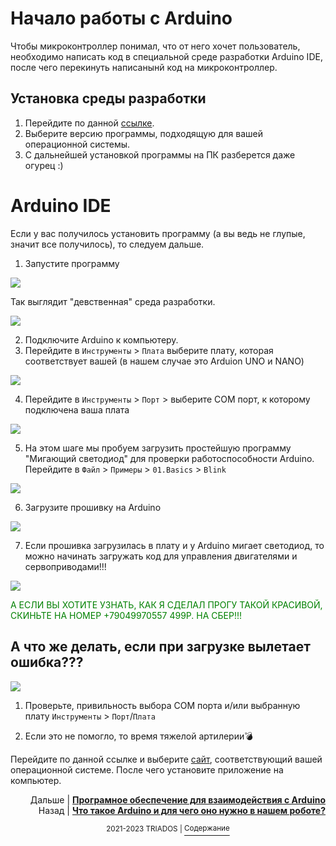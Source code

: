# Начало работы с Arduino
Чтобы микроконтроллер понимал, что от него хочет пользователь, необходимо написать код в специальной среде разработки Arduino IDE, после чего перекинуть написанынй код на микроконтроллер. 
## Установка среды разработки
1. Перейдите по данной [ссылке](https://www.arduino.cc/en/software). 
2. Выберите версию программы, подходящую для вашей операционной системы. 
3. С дальнейшей установкой программы на ПК разберется даже огурец :)
# Arduino IDE
Если у вас получилось установить программу (а вы ведь не глупые, значит все получилось), то следуем дальше.
1. Запустите программу

<img src=https://github.com/mook003/Triados/blob/main/docs/images/Скриншот%2004-09-2022%20190907.png>

Так выглядит "девственная" среда разработки.

<img src=https://github.com/mook003/Triados/blob/main/docs/images/Скриншот%2004-09-2022%20190654.png>

2. Подключите Arduino к компьютеру.
3. Перейдите в `Инструменты` > `Плата` выберите плату, которая соответствует вашей (в нашем случае это Arduion UNO и NANO)

<img src=https://github.com/mook003/Triados/blob/main/docs/images/Скриншот%2004-09-2022%20191808.png>

4. Перейдите в `Инструменты` > `Порт` > выберите COM порт, к которому подключена ваша плата

<img src=https://github.com/mook003/Triados/blob/main/docs/images/Скриншот%2004-09-2022%20193920.png>

5. На этом шаге мы пробуем загрузить простейшую программу "Мигающий светодиод" для проверки работоспособности Arduino. Перейдите в `Файл` > `Примеры` > `01.Basics` > `Blink`

<img src=https://github.com/mook003/Triados/blob/main/docs/images/Скриншот%2004-09-2022%20193639.png>

6. Загрузите прошивку на Arduino 

<img src=https://github.com/mook003/Triados/blob/main/docs/images/Скриншот%2004-09-2022%20200203.png>

7. Если прошивка загрузилась в плату и у Arduino мигает светодиод, то можно начинать загружать код для управления двигателями и сервоприводами!!!

<img src=https://github.com/mook003/Triados/blob/main/docs/images/Скриншот%2004-09-2022%20200424.png>

<span style="color: green"> А ЕСЛИ ВЫ ХОТИТЕ УЗНАТЬ, КАК Я СДЕЛАЛ ПРОГУ ТАКОЙ КРАСИВОЙ, СКИНЬТЕ НА НОМЕР +79049970557 499Р. НА СБЕР!!! </span>

## А что же делать, если при загрузке вылетает ошибка???
<img src=https://github.com/mook003/Triados/blob/main/docs/images/Скриншот%2004-09-2022%20202520.png>

1. Проверьте, привильность выбора COM порта и/или выбранную плату `Инструменты` > `Порт`/`Плата`

2. Если это не помогло, то время тяжелой артилерии💣

Перейдите по данной ссылке и выберите [сайт](https://github.com/SoldierJazz/CH341SER-Driver-For-ch340-ch341), соответствующий вашей операционной системе. После чего установите приложение на компьютер.

<p align="right">Дальше | <b><a href="https://github.com/mook003/Triados/blob/main/docs/servo_and_motors.md">Програмное обеспечение для взаимодействия с Arduino</a></b>
<br/>
Назад | <b><a href="https://github.com/mook003/Triados/blob/main/docs/arduino.md">Что такое Arduino и для чего оно нужно в нашем роботе?</a></b></p>
<p align="center"><sup>2021-2023 TRIADOS | </sup><a href="../README.md#содержание"><sup>Содержание</sup></a></p>

 
